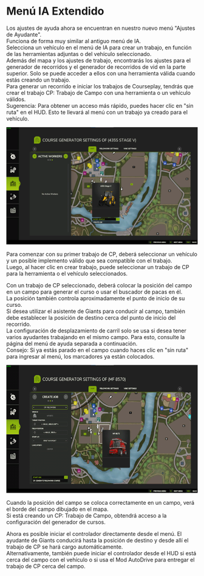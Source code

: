 # Menú IA Extendido

  
Los ajustes de ayuda ahora se encuentran en nuestro nuevo menú "Ajustes de Ayudante".  
Funciona de forma muy similar al antiguo menú de IA.  
Selecciona un vehículo en el menú de IA para crear un trabajo, en función de las herramientas adjuntas o del vehículo seleccionado.  
Además del mapa y los ajustes de trabajo, encontrarás los ajustes para el generador de recorridos y el generador de recorridos de vid en la parte superior. Solo se puede acceder a ellos con una herramienta válida cuando estás creando un trabajo.  
Para generar un recorrido e iniciar los trabajos de Courseplay, tendrás que crear el trabajo CP: Trabajo de Campo con una herramienta o un vehículo válidos.  
Sugerencia: Para obtener un acceso más rápido, puedes hacer clic en "sin ruta" en el HUD. Esto te llevará al menú con un trabajo ya creado para el vehículo.  

![Image](../assets/images/startjobmenuhelp_0_0_1024_895.png)

  
Para comenzar con su primer trabajo de CP, deberá seleccionar un vehículo y un posible implemento válido que sea compatible con el trabajo.  
Luego, al hacer clic en crear trabajo, puede seleccionar un trabajo de CP para la herramienta o el vehículo seleccionados.  

  
Con un trabajo de CP seleccionado, deberá colocar la posición del campo en un campo para generar el curso o usar el buscador de pacas en él.  
La posición también controla aproximadamente el punto de inicio de su curso.  
Si desea utilizar el asistente de Giants para conducir al campo, también debe establecer la posición de destino cerca del punto de inicio del recorrido.  
La configuración de desplazamiento de carril solo se usa si desea tener varios ayudantes trabajando en el mismo campo. Para esto, consulte la página del menú de ayuda separada a continuación.  
Consejo: Si ya estás parado en el campo cuando haces clic en "sin ruta" para ingresar al menú, los marcadores ya están colocados.  

![Image](../assets/images/readyjobmenuhelp_0_0_765_510.png)

  
Cuando la posición del campo se coloca correctamente en un campo, verá el borde del campo dibujado en el mapa.  
Si está creando un CP: Trabajo de Campo, obtendrá acceso a la configuración del generador de cursos.  

  
Ahora es posible iniciar el controlador directamente desde el menú. El ayudante de Giants conducirá hasta la posición de destino y desde allí el trabajo de CP se hará cargo automáticamente.  
Alternativamente, también puede iniciar el controlador desde el HUD si está cerca del campo con el vehículo o si usa el Mod AutoDrive para entregar el trabajo de CP cerca del campo.  

